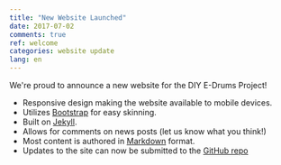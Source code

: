 ```yaml
---
title: "New Website Launched"
date: 2017-07-02
comments: true
ref: welcome
categories: website update
lang: en
---
```

We're proud to announce a new website for the DIY E-Drums Project!

* Responsive design making the website available to mobile devices.
* Utilizes [Bootstrap][] for easy skinning.
* Built on [Jekyll][].
* Allows for comments on news posts (let us know what you think!)
* Most content is authored in [Markdown][] format.
* Updates to the site can now be submitted to the [GitHub repo][git]

[Bootstrap]: http://getbootstrap.com/
[Jekyll]: http://jekyllrb.com/
[Markdown]: http://daringfireball.net/projects/markdown/
[git]: https://github.com/edrums.github.io
[LESS]: http://lesscss.org/
